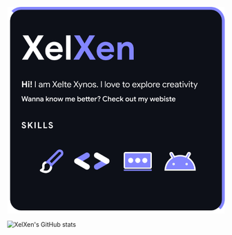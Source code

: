 <p align="center">
<img src="xelxen.png" width="max-content" height="auto"/>
</p>

![XelXen's GitHub stats](https://github-readme-stats.vercel.app/api?username=xelxen&show_icons=true&theme=nightowl)
